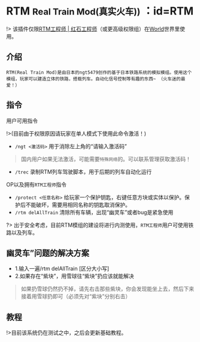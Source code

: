 # RTM <small>Real Train Mod(真实火车))</small> ：id=RTM

!> 该插件仅限[RTM工程师 | 红石工程师](/welcome/groups.md)（或更高级权限组）在[World](/welcome/servers.md)世界里使用。

## 介绍

    RTM(Real Train Mod)是由日本的ngt5479创作的基于日本铁路系统的模拟模组。使用这个模组，玩家可以建造立体的铁路，搭载列车。自动化信号控制等有趣的东西~ （火车迷的最爱！）


## 指令

用户可用指令

!>(目前由于权限原因请玩家在单人模式下使用此命令激活！)

- `/ngt <激活码>` 用于消除左上角的“请输入激活码”

>国内用户如果无法激活，可能需要`特殊网络`的。可以联系管理获取激活码！

- `/trec` 录制RTM列车驾驶脚本，用于后期的列车自动化运行

OP以及拥有`RTM工程师`指令
- `/protect <任意名称>` 给玩家一个保护钥匙，右键任意方块或实体以保护。保护后不能破坏，需要用相同名称的钥匙取消保护。
- `/rtm delAllTrain` 清除所有车辆，出现“幽灵车”或者bug是紧急使用

?> 出于安全考虑，目前RTM模组的建设将进行内测使用，`RTM工程师`用户可使用铁路以及列车。

## 幽灵车”问题的解决方案
- 1.输入一遍/rtm delAllTrain [区分大小写]
- 2.如果存在“紫块”，用雪球往“紫块”扔应该就能解决

>如果扔雪球仍然扔不掉，请先右击那些紫块，你会发现能坐上去，然后下来接着用雪球扔即可（必须先对“紫块”分别右击）

## 教程

!>目前该系统仍在测试之中，之后会更新基础教程。
